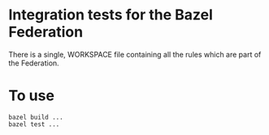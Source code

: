 # Integration tests for the Bazel Federation

There is a single, WORKSPACE file containing all the rules which are part of the
Federation.

# To use

```
bazel build ...
bazel test ...
```
